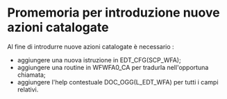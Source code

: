 # Promemoria per introduzione nuove azioni catalogate

Al fine di introdurre nuove azioni catalogate è necessario : 
 * aggiungere una nuova istruzione in EDT_CFG(SCP_WFA);
 * aggiungere una routine in WFWFA0_CA per tradurla nell'opportuna chiamata;
 * aggiungere l'help contestuale DOC_OGG(L_EDT_WFA) per tutti i campi relativi.
